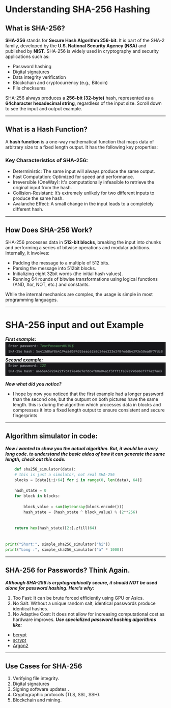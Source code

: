 # Understanding SHA-256 Hashing

## What is SHA-256?

**SHA-256** stands for **Secure Hash Algorithm 256-bit**. It is part of the SHA-2 family, developed by the **U.S. National Security Agency (NSA)** and published by **NIST**. SHA-256 is widely used in cryptography and security applications such as:

- Password hashing
- Digital signatures
- Data integrity verification
- Blockchain and cryptocurrency (e.g., Bitcoin)
- File checksums

SHA-256 always produces a **256-bit (32-byte)** hash, represented as a **64character hexadecimal string**, regardless of the input size. Scroll down to see the input and output example.

---

## What is a Hash Function?

A **hash function** is a one-way mathematical function that maps data of arbitrary size to a fixed length output. It has the following key properties:

###  Key Characteristics of SHA-256:

- Deterministic: The same input will always produce the same output.
- Fast Computation: Optimized for speed and performance.
- Irreversible (OneWay): It's computationally infeasible to retrieve the original input from the hash.
- Collision-Resistant: It’s extremely unlikely for two different inputs to produce the same hash.
- Avalanche Effect: A small change in the input leads to a completely different hash.

---

## How Does SHA-256 Work?

SHA-256 processes data in **512-bit blocks**, breaking the input into chunks and performing a series of bitwise operations and modular additions. Internally, it involves:

- Padding the message to a multiple of 512 bits.
- Parsing the message into 512bit blocks.
- Initializing eight 32bit words (the initial hash values).
- Running 64 rounds of bitwise transformations using logical functions (AND, Xor, NOT, etc.) and constants.

While the internal mechanics are complex, the usage is simple in most programming languages.

---

# SHA-256 input and out Example

***First example:*** 
![Alt-tekst](https://raw.githubusercontent.com/NourKhalil0/100-days-of-coding/main/images/Screenshot%202025-06-13%20at%2021.06.03.png)
***Second example:***
![Screenshot](https://raw.githubusercontent.com/NourKhalil0/100-days-of-coding/main/images/Screenshot%202025-06-13%20at%2021.06.33.png)

***Now what did you notice?***
- I hope by now you noticed that the first example had a longer password than the second one, but the outpunt on both pictures have the same length.
    this is during the algorithm which processes data in blocks and compresses it into a fixed length output to ensure consistent and secure fingerprints
---
## Algorithm simulator in code:
***Now i wanted to show you the actual algorithm. But, it would be a very long code.
to understand the basic aidea of how it can generate the same length, check out this code:***
````python
    def sha256_simulator(data):
    # this is just a simolator, not real SHA-256
    blocks = [data[i:i+64] for i in range(0, len(data), 64)]
    
    hash_state = 0
    for block in blocks:
       
        block_value = sum(bytearray(block.encode()))
        hash_state = (hash_state ^ block_value) % (2**256)

  
    return hex(hash_state)[2:].zfill(64)


print("Short:", simple_sha256_simulator("hi"))
print("Long :", simple_sha256_simulator("a" * 1000))
````
---
## SHA-256 for Passwords? Think Again.
***Although SHA-256 is cryptographically secure, it should NOT be used alone for password hashing. Here’s why:***
1. Too Fast: It can be brute forced efficiently using GPU or Asics. 
2. No Salt: Without a unique random salt, identical passwords produce identical hashes. 
3. No Adaptive Cost: It does not allow for increasing computational cost as hardware improves.
***Use specialized password hashing algorithms like:***
- [bcrypt](https://en.wikipedia.org/wiki/Bcrypt)
- [scrypt](https://en.wikipedia.org/wiki/Scrypt)
- [Argon2](https://en.wikipedia.org/wiki/Argon2)
---
## Use Cases for SHA-256
1. Verifying file integrity.
2. Digital signatures 
3. Signing software updates .
4. Cryptographic protocols (TLS, SSL, SSH).
5. Blockchain and mining.



